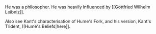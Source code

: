 He was a philosopher. He was heavily influenced by [[Gottfried Wilhelm Leibniz]].

Also see Kant's characterisation of Hume's Fork, and his version, Kant's Trident, [[Hume's Beliefs|here]].

